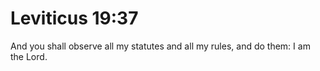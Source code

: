 # Leviticus 19:37

And you shall observe all my statutes and all my rules, and do them: I am the Lord.
